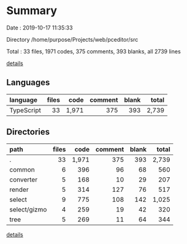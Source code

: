 # Summary

Date : 2019-10-17 11:35:33

Directory /home/purpose/Projects/web/pceditor/src

Total : 33 files,  1971 codes, 375 comments, 393 blanks, all 2739 lines

[details](details.md)

## Languages
| language | files | code | comment | blank | total |
| :--- | ---: | ---: | ---: | ---: | ---: |
| TypeScript | 33 | 1,971 | 375 | 393 | 2,739 |

## Directories
| path | files | code | comment | blank | total |
| :--- | ---: | ---: | ---: | ---: | ---: |
| . | 33 | 1,971 | 375 | 393 | 2,739 |
| common | 6 | 396 | 96 | 68 | 560 |
| converter | 5 | 168 | 10 | 29 | 207 |
| render | 5 | 314 | 127 | 76 | 517 |
| select | 9 | 775 | 108 | 142 | 1,025 |
| select/gizmo | 4 | 259 | 19 | 42 | 320 |
| tree | 5 | 269 | 11 | 64 | 344 |

[details](details.md)